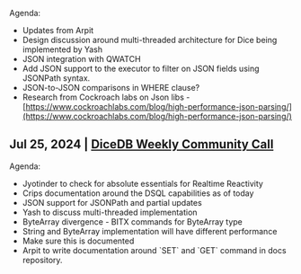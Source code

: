 ---
---

Agenda:

- Updates from Arpit
- Design discussion around multi-threaded architecture for Dice being implemented by Yash
- JSON integration with QWATCH
- Add JSON support to the executor to filter on JSON fields using JSONPath syntax.
- JSON-to-JSON comparisons in WHERE clause?
- Research from Cockroach labs on Json libs \- [https://www.cockroachlabs.com/blog/high-performance-json-parsing/](https://www.cockroachlabs.com/blog/high-performance-json-parsing/)

## Jul 25, 2024 | [DiceDB Weekly Community Call](https://www.google.com/calendar/event?eid=M2Judmhnb2E0YnFsY2d0NWUwMDBhdnZjbmUgYXJwaXQubWFzdGVyY2xhc3NAbQ)

Agenda:

- Jyotinder to check for absolute essentials for Realtime Reactivity
- Crips documentation around the DSQL capabilities as of today
- JSON support for JSONPath and partial updates
- Yash to discuss multi-threaded implementation
- ByteArray divergence \- BITX commands for ByteArray type
- String and ByteArray implementation will have different performance
- Make sure this is documented
- Arpit to write documentation around \`SET\` and \`GET\` command in docs repository.

